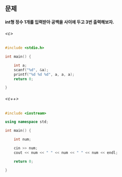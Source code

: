 
## 문제
#### int형 정수 1개를 입력받아 공백을 사이에 두고 3번 출력해보자.

###### \<c\>
```c
#include <stdio.h>

int main() {

	int a;
	scanf("%d", &a);
	printf("%d %d %d", a, a, a);
	return 0;

}
```

###### \<c++\>
```c++
#include <iostream>

using namespace std;

int main() {

	int num;

	cin >> num;
	cout << num << " " << num << " " << num << endl;

	return 0;

}

```
